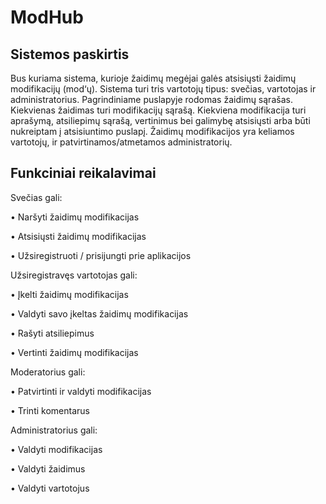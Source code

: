# ModHub

## Sistemos paskirtis
Bus kuriama sistema, kurioje žaidimų megėjai galės atsisiųsti žaidimų modifikacijų (mod‘ų).
Sistema turi tris vartotojų tipus: svečias, vartotojas ir administratorius. Pagrindiniame puslapyje rodomas žaidimų sąrašas. Kiekvienas žaidimas turi modifikacijų sąrašą. Kiekviena modifikacija turi aprašymą, atsiliepimų sąrašą, vertinimus bei galimybę atsisiųsti arba būti nukreiptam į atsisiuntimo puslapį. Žaidimų modifikacijos yra keliamos vartotojų, ir patvirtinamos/atmetamos administratorių.

## Funkciniai reikalavimai
Svečias gali:

•	Naršyti žaidimų modifikacijas

•	Atsisiųsti žaidimų modifikacijas

•	Užsiregistruoti / prisijungti prie aplikacijos

Užsiregistravęs vartotojas gali:

•	Įkelti žaidimų modifikacijas

•	Valdyti savo įkeltas žaidimų modifikacijas

•	Rašyti atsiliepimus

•	Vertinti žaidimų modifikacijas

Moderatorius gali:

•	Patvirtinti ir valdyti modifikacijas

•	Trinti komentarus

Administratorius gali:

•	Valdyti modifikacijas

•	Valdyti žaidimus

•	Valdyti vartotojus
